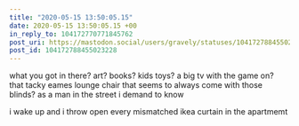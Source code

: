 ```yaml
---
title: "2020-05-15 13:50:05.15"
date: 2020-05-15 13:50:05.15 +00
in_reply_to: 104172770771845762
post_uri: https://mastodon.social/users/gravely/statuses/104172788455023228
post_id: 104172788455023228
---
```

what you got in there? art? books? kids toys? a big tv with the game on? that tacky eames lounge chair that seems to always come with those blinds? as a man in the street i demand to know

i wake up and i throw open every mismatched ikea curtain in the apartmemt


